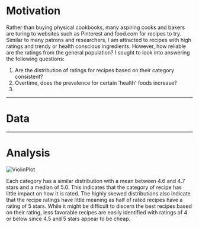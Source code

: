 # Motivation

Rather than buying physical cookbooks, many aspiring cooks and bakers are turing to websites such as Pinterest and food.com for recipes to try. Similar to many patrons and researchers, I am attracted to recipes with high ratings and trendy or health conscious ingredients. However, how reliable are the ratings from the general population? I sought to look into answering the following questions: 

  1. Are the distribution of ratings for recipes based on their category consistent?
  2. Overtime, does the prevalence for certain 'health' foods increase? 
  3. 

________________________________________________________

# Data

________________________________________________________

# Analysis

![ViolinPlot](https://user-images.githubusercontent.com/111457464/225732871-300f29d7-cba3-4db9-9d51-2cefcbbd1c90.png)

Each category has a similar distribution with a mean between 4.6 and 4.7 stars and a median of 5.0. This indicates that the category of recipe has little impact on how it is rated. The highly skewed distributions also indicate that the recipe ratings have little meaning as half of rated recipes have a rating of 5 stars. While it might be difficult to discern the best recipes based on their rating, less favorable recipes are easily identified with ratings of 4 or below since 4.5 and 5 stars appear to be cheap. 
